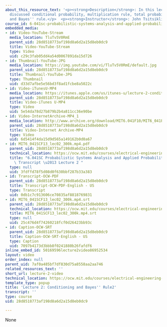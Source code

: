 ```yaml
---
about_this_resource_text: '<p><strong>Description</strong>: In this lecture, the professor
  discussed conditional probability, multiplication rule, total probability theorem,
  and Bayes'' rule.</p>  <p><strong>Instructor</strong>: John Tsitsiklis</p>'
course_id: 6-041sc-probabilistic-systems-analysis-and-applied-probability-fall-2013
embedded_media:
- id: Video-YouTube-Stream
  media_location: TluTv5V0RmE
  parent_uid: 28d8518773af198d8a6d2a15d8eb0dc9
  title: Video-YouTube-Stream
  type: Video
  uid: c29c3fab05dd4a54d0067891da15d726
- id: Thumbnail-YouTube-JPG
  media_location: https://img.youtube.com/vi/TluTv5V0RmE/default.jpg
  parent_uid: 28d8518773af198d8a6d2a15d8eb0dc9
  title: Thumbnail-YouTube-JPG
  type: Thumbnail
  uid: d33d7afbe5e56bd3f8ad1fcbe8a5022c
- id: Video-iTunesU-MP4
  media_location: https://itunes.apple.com/us/itunes-u/lecture-2-conditioning-bayes/id577778306?i=123745363
  parent_uid: 28d8518773af198d8a6d2a15d8eb0dc9
  title: Video-iTunes U-MP4
  type: Video
  uid: 5e54da78d27b879b2b4a811cc36e90be
- id: Video-InternetArchive-MP4_1
  media_location: http://www.archive.org/download/MIT6.041F10/MIT6_041F11_lec02_300k.mp4
  parent_uid: 28d8518773af198d8a6d2a15d8eb0dc9
  title: Video-Internet Archive-MP4
  type: Video
  uid: 6d5414f4da15d9d565a149162b0d0a67
- id: MIT6_041SCF13_lec02_300k.mp4.pdf
  parent_uid: 28d8518773af198d8a6d2a15d8eb0dc9
  technical_location: https://ocw.mit.edu/courses/electrical-engineering-and-computer-science/6-041sc-probabilistic-systems-analysis-and-applied-probability-fall-2013/resource-index/lecture-videos/lecture-2-video/MIT6_041SCF13_lec02_300k.mp4.pdf
  title: "6.041SC Probabilistic Systems Analysis and Applied Probability, Fall 2013\
    \ Transcript \u2013 Lecture 2 "
  type: null
  uid: 3fdffd78f5d08d0f630bbf287b33a383
- id: Transcript-OCW-PDF
  parent_uid: 28d8518773af198d8a6d2a15d8eb0dc9
  title: Transcript-OCW-PDF-English - US
  type: Transcript
  uid: 0db1c7c913606ce70835af8818769831
- id: MIT6_041SCF13_lec02_300k.mp4.srt
  parent_uid: 28d8518773af198d8a6d2a15d8eb0dc9
  technical_location: https://ocw.mit.edu/courses/electrical-engineering-and-computer-science/6-041sc-probabilistic-systems-analysis-and-applied-probability-fall-2013/resource-index/lecture-videos/lecture-2-video/MIT6_041SCF13_lec02_300k.mp4.srt
  title: MIT6_041SCF13_lec02_300k.mp4.srt
  type: null
  uid: 25c476d4f74260218fcf0d26423bb93c
- id: Caption-OCW-SRT
  parent_uid: 28d8518773af198d8a6d2a15d8eb0dc9
  title: Caption-OCW-SRT-English - US
  type: Caption
  uid: 7097b4173d3bbb8f0241880b26fafdf6
inline_embed_id: 50169596lecture2video86952534
layout: video
order_index: null
parent_uid: 7af0a485bf7df830d75a8558aa2aa746
related_resources_text: ''
short_url: lecture-2-video
technical_location: https://ocw.mit.edu/courses/electrical-engineering-and-computer-science/6-041sc-probabilistic-systems-analysis-and-applied-probability-fall-2013/resource-index/lecture-videos/lecture-2-video
template_type: popup
title: 'Lecture 2: Conditioning and Bayes'' Rule2'
transcript: ''
type: course
uid: 28d8518773af198d8a6d2a15d8eb0dc9

---
```

None